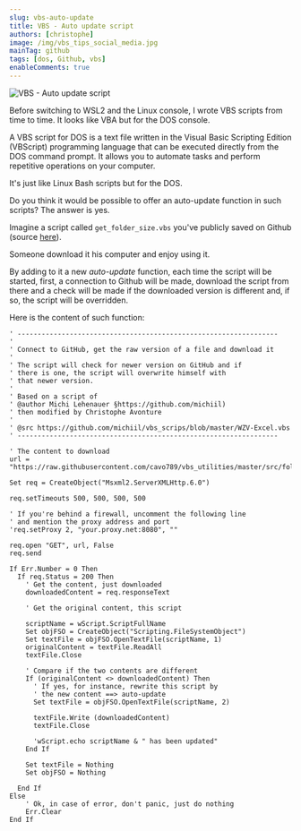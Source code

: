 ```yaml
---
slug: vbs-auto-update
title: VBS - Auto update script
authors: [christophe]
image: /img/vbs_tips_social_media.jpg
mainTag: github
tags: [dos, Github, vbs]
enableComments: true
---
```

![VBS - Auto update script](/img/vbs_tips_banner.jpg)

Before switching to <Link to="/blog/tags/wsl">WSL2</Link> and the Linux console, I wrote VBS scripts from time to time. It looks like VBA but for the DOS console.

A VBS script for DOS is a text file written in the Visual Basic Scripting Edition (VBScript) programming language that can be executed directly from the DOS command prompt. It allows you to automate tasks and perform repetitive operations on your computer.

It's just like <Link to="/blog/tags/bash">Linux Bash</Link> scripts but for the DOS.

Do you think it would be possible to offer an auto-update function in such scripts? The answer is yes.

<!-- truncate -->

Imagine a script called `get_folder_size.vbs` you've publicly saved on Github (source [here](https://github.com/cavo789/vbs_utilities/blob/master/src/folders/get_folder_size/get_folder_size.vbs)).

Someone download it his computer and enjoy using it.

By adding to it a new *auto-update* function, each time the script will be started, first, a connection to Github will be made, download the script from there and a check will be made if the downloaded version is different and, if so, the script will be overridden.

Here is the content of such function:

<Snippet filename="get_folder_size.vbs">

```vbs
' -----------------------------------------------------------------
'
' Connect to GitHub, get the raw version of a file and download it
'
' The script will check for newer version on GitHub and if
' there is one, the script will overwrite himself with
' that newer version.
'
' Based on a script of
' @author Michi Lehenauer §https://github.com/michiil)
' then modified by Christophe Avonture
'
' @src https://github.com/michiil/vbs_scrips/blob/master/WZV-Excel.vbs
' -----------------------------------------------------------------

' The content to download
url = "https://raw.githubusercontent.com/cavo789/vbs_utilities/master/src/folders/get_folder_size/get_folder_size.vbs"

Set req = CreateObject("Msxml2.ServerXMLHttp.6.0")

req.setTimeouts 500, 500, 500, 500

' If you're behind a firewall, uncomment the following line
' and mention the proxy address and port
'req.setProxy 2, "your.proxy.net:8080", ""

req.open "GET", url, False
req.send

If Err.Number = 0 Then
  If req.Status = 200 Then
    ' Get the content, just downloaded
    downloadedContent = req.responseText

    ' Get the original content, this script

    scriptName = wScript.ScriptFullName
    Set objFSO = CreateObject("Scripting.FileSystemObject")
    Set textFile = objFSO.OpenTextFile(scriptName, 1)
    originalContent = textFile.ReadAll
    textFile.Close

    ' Compare if the two contents are different
    If (originalContent <> downloadedContent) Then
      ' If yes, for instance, rewrite this script by
      ' the new content ==> auto-update
      Set textFile = objFSO.OpenTextFile(scriptName, 2)

      textFile.Write (downloadedContent)
      textFile.Close

      'wScript.echo scriptName & " has been updated"
    End If

    Set textFile = Nothing
    Set objFSO = Nothing

  End If
Else
    ' Ok, in case of error, don't panic, just do nothing
    Err.Clear
End If
```

</Snippet>
